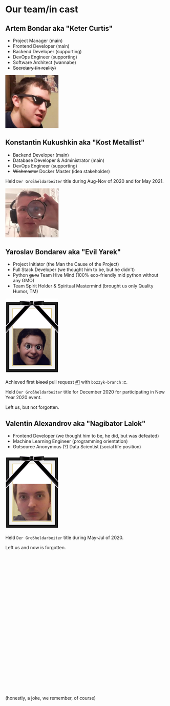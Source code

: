 # Our team/in cast

## Artem Bondar aka "Keter Curtis"

- Project Manager (main)
- Frontend Developer (main)
- Backend Developer (supporting)
- DevOps Engineer (supporting)
- Software Architect (wannabe)
- ~~Secretary (in reality)~~

<img src="../docs/images/avatars/keter-curtis.jpg" width="33%">

## Konstantin Kukushkin aka "Kost Metallist"

- Backend Developer (main)
- Database Developer & Administrator (main)
- DevOps Engineer (supporting)
- ~~Wishmaster~~ Docker Master (idea stakeholder)

Held `Der Großheldarbeiter` title during Aug-Nov of 2020 and for May 2021.

<img src="../docs/images/avatars/kost-metallist.jpg" width="33%">

## Yaroslav Bondarev aka "Evil Yarek"

- Project Initiator (the Man the Cause of the Project)
- Full Stack Developer (we thought him to be, but he didn't)
- Python ~~guru~~ Team Hive Mind (100% eco-friendly mid python without any GMO)
- Team Spirit Holder & Spiritual Mastermind (brought us only Quality Humor, TM)

<img src="../docs/images/avatars/evil-yarek-rip.png" width="33%">

Achieved first ~~blood~~ pull request [#1](https://github.com/lateinit-apps/guitar-app/pull/1) with
`bozzyk-branch` :c.

Held `Der Großheldarbeiter` title for December 2020 for participating in New Year 2020 event.

Left us, but not forgotten.

## Valentin Alexandrov aka "Nagibator Lalok"

- Frontend Developer (we thought him to be, he did, but was defeated)
- Machine Learning Engineer (programming orientation)
- ~~Outsource~~ Anonymous (?) Data Scientist (social life position)

<img src="../docs/images/avatars/nagibator-lalok-rip.png" width="33%">

Held `Der Großheldarbeiter` title during May-Jul of 2020.

Left us and now is forgotten.

<br><br><br><br><br>
<br><br><br><br><br>
<br><br><br><br><br>
<br><br><br><br><br>
<br><br><br><br><br>

(honestly, a joke, we remember, of course)
